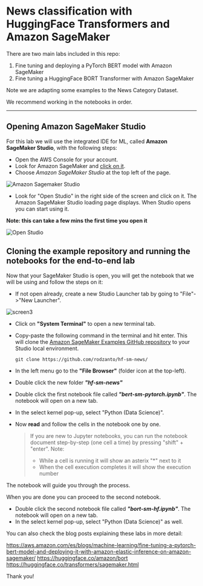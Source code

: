 # News classification with HuggingFace Transformers and Amazon SageMaker

There are two main labs included in this repo:
1. Fine tuning and deploying a PyTorch BERT model with Amazon SageMaker
2. Fine tuning a HuggingFace BORT Transformer with Amazon SageMaker

Note we are adapting some examples to the News Category Dataset.

We recommend working in the notebooks in order.

---

## **Opening Amazon SageMaker Studio**

For this lab we will use the integrated IDE for ML, called **Amazon SageMaker Studio**, with the following steps:
* Open the AWS Console for your account.
* Look for Amazon SageMaker and [click on it](https://eu-west-1.console.aws.amazon.com/sagemaker/home?region=eu-west-1#/landing).
* Choose *Amazon SageMaker Studio* at the top left of the page.

![Amazon Sagemaker Studio](screen2.png)

* Look for "Open Studio" in the right side of the screen and click on it. The Amazon SageMaker Studio loading page displays. When Studio opens you can start using it. 

**Note: this can take a few mins the first time you open it**

![Open Studio](screen1.png)

## **Cloning the example repository and running the notebooks for the end-to-end lab**

Now that your SageMaker Studio is open, you will get the notebook that we will be using and follow the steps on it:
* If not open already, create a new Studio Launcher tab by going to "File"->"New Launcher".

![screen3](screen3.png)

* Click on **"System Terminal"** to open a new terminal tab.
* Copy-paste the following command in the terminal and hit enter. This will clone the [Amazon SageMaker Examples GitHub repository](https://github.com/aws/amazon-sagemaker-examples/) to your Studio local environment.
    ```
    git clone https://github.com/rodzanto/hf-sm-news/
    ```

* In the left menu go to the **"File Browser"** (folder icon at the top-left).
* Double click the new folder ***"hf-sm-news"***
* Double click the first notebook file called ***"bert-sm-pytorch.ipynb"***. The notebook will open on a new tab.
* In the select kernel pop-up, select "Python (Data Science)".
* Now **read** and follow the cells in the notebook one by one.
    > If you are new to Jupyter notebooks, you can run the notebook document step-by-step (one cell a time) by pressing "shift" + "enter". Note:
    > * While a cell is running it will show an asterix "*" next to it
    > * When the cell execution completes it will show the execution number

The notebook will guide you through the process.

When you are done you can proceed to the second notebook.

* Double click the second notebook file called ***"bort-sm-hf.ipynb"***. The notebook will open on a new tab.
* In the select kernel pop-up, select "Python (Data Science)" as well.

You can also check the blog posts explaining these labs in more detail:

https://aws.amazon.com/es/blogs/machine-learning/fine-tuning-a-pytorch-bert-model-and-deploying-it-with-amazon-elastic-inference-on-amazon-sagemaker/
https://huggingface.co/amazon/bort
https://huggingface.co/transformers/sagemaker.html

Thank you!
